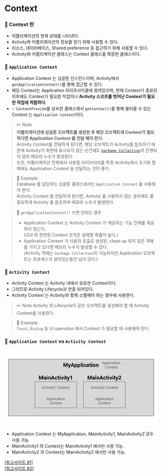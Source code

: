 # Context

### 📌 Context 란
- 어플리케이션의 현재 상태를 나타낸다.
- Activity와 어플리케이션의 정보를 얻기 위해 사용할 수 있다.
- 리소스, 데이터베이스, Shared preference 등 접근하기 위해 사용할 수 있다.
- Activity와 어플리케이션 클래스는 Context 클래스를 확장한 클래스이다.

### 📌 `Application Context`
- Application Context 는 싱글톤 인스턴스이며, Activity에서 `getApplicationContext()`를 통해 접근할 수 있다.
- 해당 Context는 Application 라이프사이클에 묶여있으며, 현재 Context가 종료된 이후에도 Context가 필요한 작업이나 **Activity 스코프를 벗어난 Context가 필요한 작업에 적합하다.**
- 💡 `ContentProvide`를 상속한 클래스에서 `getContext()`를 통해 불러올 수 있는 Context 는 `Application Context`이다. 
>✏️ Note  
> **어플리케이션에 싱글톤 오브젝트를 생성한 후 해당 오브젝트에 Context가 필요하다면  Application Context 를 전달 해야 한다.**  
> Activity Context를 전달하게 된다면, 해당 오브젝트가 Activity를 참조하기 때문에 Activity가 화면에 표시되지 않는 순간에도 [`Garbage Collection`](https://coding-factory.tistory.com/829)이 진행되지 않아 메모리 누수가 발생한다.   
> 또한, 어플리케이션 전체에서 사용할 라이브러리를 특정 Activity에서 초기화 할 때에도 Application Context 을 전달하는 것이 좋다.

>📍 Example  
> Database 를 담당하는 싱글톤 클래스에서는 `Application Context` 를 사용해야 한다.  
> Activity Context 를 전달하게 된다면, Activity 를 사용하지 않는 경우에도 불필요하게 Activity 를 참조하며 메모리 누수가 발생한다.

> 🚨 `getApplicationContext()` 쓰면 안되는 경우  
> - Application Context 는 Activity Context 가 제공하는 기능 전체를 제공하지 않는다.   
> (GUI 와 관련된 Context 조작은 실패할 확률이 높다.)  
> - Application Context 가 사용자 호출로 생성된, clean up 되지 않은 객체를 가지고 있다면 메모리 누수가 발생할 수 있다.   
> (Activity 객체는 `Garbage Collection`이 가능하지만 Application 오브젝트는 프로세스가 살아있는동안 남아 있다.)

### 📌 `Activity Context`
- Activity Context 는 Activity 내에서 유효한 Context이다.
- 그러므로 Activity Lifecycle과 연결 되어있다.
- Activity Context 는 Activity와 함께 소멸해야 하는 경우에 사용한다.
> ✏️ Note
> Activity 와 Lifecycle이 같은 오브젝트를 생성해야 할 때 Activity Context를 사용한다.

>📍 Example  
> `Toast`, `Dialog` 등 UI operation 에서 Context 가 필요할 때 사용해야 한다.


### 📌 `Application Context` vs `Activity Context`
![context_img.png](context_img.png)
- Application Context 는 MyApplication, MainActivity1, MainActivity2 모두 사용 가능.
- MainActivity1 의 Context는 MainActivity1 에서만 사용 가능.
- MainActivity2 의 Context는 MainActivity2 에서만 사용 가능.

[[참고사이트 #1]]  
[[참고사이트 #2]]



[참고사이트 #1]: https://amitshekhar.me/blog/context-in-android-application
[참고사이트 #2]: https://roomedia.tistory.com/entry/Android-Context%EB%9E%80-%EB%AC%B4%EC%97%87%EC%9D%BC%EA%B9%8C
